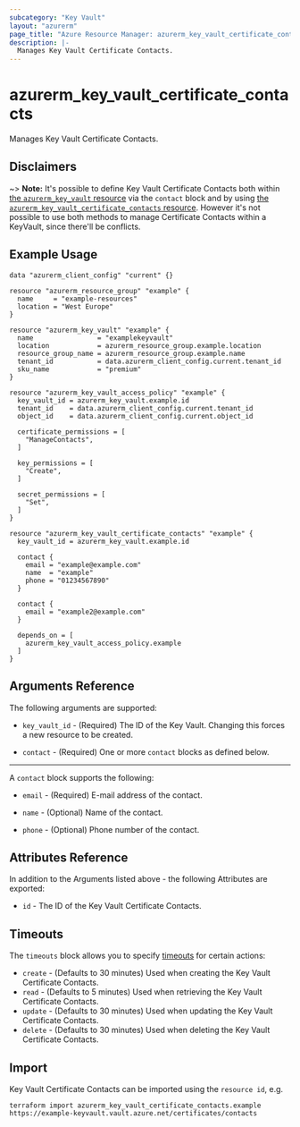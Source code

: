 ```yaml
---
subcategory: "Key Vault"
layout: "azurerm"
page_title: "Azure Resource Manager: azurerm_key_vault_certificate_contacts"
description: |-
  Manages Key Vault Certificate Contacts.
---
```


# azurerm_key_vault_certificate_contacts

Manages Key Vault Certificate Contacts.

## Disclaimers

<!-- TODO: Remove Note in 4.0 -->
~> **Note:** It's possible to define Key Vault Certificate Contacts both within [the `azurerm_key_vault` resource](key_vault.html) via the `contact` block and by using [the `azurerm_key_vault_certificate_contacts` resource](key_vault_certificate_contacts.html). However it's not possible to use both methods to manage Certificate Contacts within a KeyVault, since there'll be conflicts.

## Example Usage

```hcl
data "azurerm_client_config" "current" {}

resource "azurerm_resource_group" "example" {
  name     = "example-resources"
  location = "West Europe"
}

resource "azurerm_key_vault" "example" {
  name                = "examplekeyvault"
  location            = azurerm_resource_group.example.location
  resource_group_name = azurerm_resource_group.example.name
  tenant_id           = data.azurerm_client_config.current.tenant_id
  sku_name            = "premium"
}

resource "azurerm_key_vault_access_policy" "example" {
  key_vault_id = azurerm_key_vault.example.id
  tenant_id    = data.azurerm_client_config.current.tenant_id
  object_id    = data.azurerm_client_config.current.object_id

  certificate_permissions = [
    "ManageContacts",
  ]

  key_permissions = [
    "Create",
  ]

  secret_permissions = [
    "Set",
  ]
}

resource "azurerm_key_vault_certificate_contacts" "example" {
  key_vault_id = azurerm_key_vault.example.id

  contact {
    email = "example@example.com"
    name  = "example"
    phone = "01234567890"
  }

  contact {
    email = "example2@example.com"
  }

  depends_on = [
    azurerm_key_vault_access_policy.example
  ]
}

```

## Arguments Reference

The following arguments are supported:

* `key_vault_id` - (Required) The ID of the Key Vault. Changing this forces a new resource to be created.

* `contact` - (Required) One or more `contact` blocks as defined below.
<!-- TODO: Update in 4.0
* `contact` - (Optional) One or more `contact` blocks as defined below.
-->

---

A `contact` block supports the following:

* `email` - (Required) E-mail address of the contact.

* `name` - (Optional) Name of the contact.

* `phone` - (Optional) Phone number of the contact.

## Attributes Reference

In addition to the Arguments listed above - the following Attributes are exported: 

* `id` - The ID of the Key Vault Certificate Contacts.

## Timeouts

The `timeouts` block allows you to specify [timeouts](https://www.terraform.io/language/resources/syntax#operation-timeouts) for certain actions:

* `create` - (Defaults to 30 minutes) Used when creating the Key Vault Certificate Contacts.
* `read` - (Defaults to 5 minutes) Used when retrieving the Key Vault Certificate Contacts.
* `update` - (Defaults to 30 minutes) Used when updating the Key Vault Certificate Contacts.
* `delete` - (Defaults to 30 minutes) Used when deleting the Key Vault Certificate Contacts.

## Import

Key Vault Certificate Contacts can be imported using the `resource id`, e.g.

```shell
terraform import azurerm_key_vault_certificate_contacts.example https://example-keyvault.vault.azure.net/certificates/contacts
```
